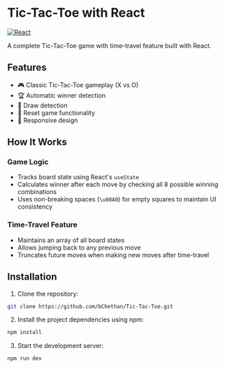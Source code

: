 # Tic-Tac-Toe with React

[![React](https://img.shields.io/badge/React-18.2.0-blue)](https://react.dev/)

A complete Tic-Tac-Toe game with time-travel feature built with React.

## Features

- 🎮 Classic Tic-Tac-Toe gameplay (X vs O)
- 🏆 Automatic winner detection
- 🤝 Draw detection
- 🔄 Reset game functionality
- 📱 Responsive design

## How It Works

### Game Logic
- Tracks board state using React's `useState`
- Calculates winner after each move by checking all 8 possible winning combinations
- Uses non-breaking spaces (`\u00A0`) for empty squares to maintain UI consistency

### Time-Travel Feature
- Maintains an array of all board states
- Allows jumping back to any previous move
- Truncates future moves when making new moves after time-travel

## Installation

1. Clone the repository:
```bash
git clone https://github.com/bChethan/Tic-Tac-Toe.git
```
2. Install the project dependencies using npm:

```bash
npm install
```
3. Start the development server:

```bash
npm run dev
```
